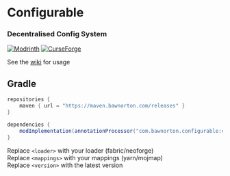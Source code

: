 # Configurable
### Decentralised Config System

[![Modrinth](https://img.shields.io/modrinth/dt/configurable?color=00AF5C&label=downloads&logo=modrinth)](https://modrinth.com/mod/configurable)
[![CurseForge](https://cf.way2muchnoise.eu/full_1092048_downloads.svg)](https://curseforge.com/minecraft/mc-mods/configurable)

See the [wiki](https://github.com/Bawnorton/Configurable/wiki) for usage

## Gradle

```gradle
repositories {
    maven { url = "https://maven.bawnorton.com/releases" }
}
```

```gradle
dependencies {
    modImplementation(annotationProcessor("com.bawnorton.configurable:configurable-<loader>-<mappings>:<version>")))
}
```
Replace `<loader>` with your loader (fabric/neoforge)<br>
Replace `<mappings>` with your mappings (yarn/mojmap)<br>
Replace `<version>` with the latest version
